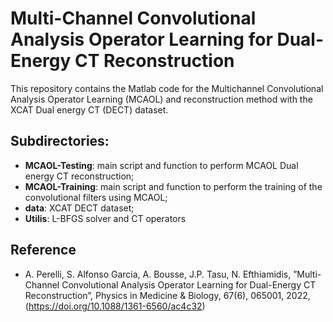 # Multi-Channel Convolutional Analysis Operator Learning for Dual-Energy CT Reconstruction

This repository contains the Matlab code for the Multichannel Convolutional Analysis Operator Learning (MCAOL) and reconstruction method with the XCAT Dual energy CT (DECT) dataset. 

## Subdirectories:
- **MCAOL-Testing**: main script and function to perform MCAOL Dual energy CT reconstruction;
- **MCAOL-Training**: main script and function to perform the training of the convolutional filters using MCAOL;
- **data**: XCAT DECT dataset;
- **Utilis**: L-BFGS solver and CT operators

## Reference
- A. Perelli, S. Alfonso Garcia, A. Bousse, J.P. Tasu, N. Efthiamidis, ”Multi-Channel Convolutional Analysis Operator Learning for Dual-Energy CT Reconstruction”, Physics in Medicine & Biology, 67(6), 065001, 2022, (https://doi.org/10.1088/1361-6560/ac4c32)

